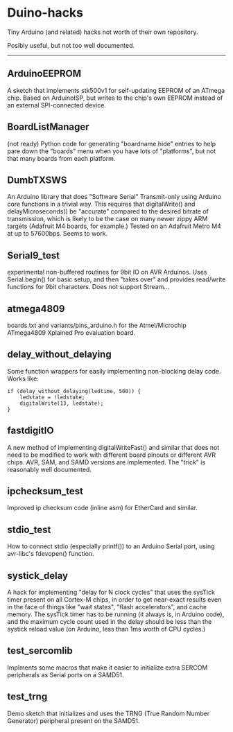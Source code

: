 # Duino-hacks
Tiny Arduino (and related) hacks not worth of their own repository.

Posibly useful, but not too well documented.

----------------------------------------------------

## ArduinoEEPROM
A sketch that implements stk500v1 for self-updating EEPROM of an ATmega chip.  Based on ArduinoISP, but writes to the chip's own EEPROM instead of an external SPI-connected device.

## BoardListManager
(not ready) Python code for generating "boardname.hide" entries to help pare down the "boards" menu when you have lots of "platforms", but not that many boards from each platform.

## DumbTXSWS
An Arduino library that does "Software Serial" Transmit-only using Arduino core functions in a trivial way.  This requires that digitalWrite() and delayMicroseconds() be "accurate" compared to the desired bitrate of transmission, which is likely to be the case on many newer zippy ARM targets (Adafruit M4 boards, for example.)
Tested on an Adafruit Metro M4 at up to 57600bps.  Seems to work.

## Serial9_test
experimental non-buffered routines for 9bit IO on AVR Arduinos.  Uses Serial.begin() for basic setup, and then "takes over" and provides read/write functions for 9bit characters.   Does not support Stream...

## atmega4809
boards.txt and variants/pins_arduino.h for the Atmel/Microchip ATmega4809 Xplained Pro evaluation board.

## delay_without_delaying
Some function wrappers for easily implementing non-blocking delay code.  Works like:
~~~
if (delay_without_delaying(ledtime, 500)) {
    ledstate = !ledstate;
    digitalWrite(13, ledstate);
}
~~~

## fastdigitIO
A new method of implementing digitalWriteFast() and similar that does not need to be modified to work with different board pinouts or different AVR chips.  AVR, SAM, and SAMD versions are implemented.  The "trick" is reasonably well documented.

## ipchecksum_test
Improved ip checksum code (inline asm) for EtherCard and similar.

## stdio_test
How to connect stdio (especially printf()) to an Arduino Serial port, using avr-libc's fdevopen() function.

## systick_delay
A hack for implementing "delay for N clock cycles" that uses the sysTick timer present on all Cortex-M chips, in order to get near-exact results even in the face of things like "wait states", "flash accelerators", and cache memory.  The sysTick timer has to be running (it always is, in Arduino code), and the maximum cycle count used in the delay should be less than the systick reload value (on Arduino, less than 1ms worth of CPU cycles.)


## test_sercomlib
Implments some macros that make it easier to initialize extra SERCOM peripherals as Serial ports on a SAMD51.

## test_trng
Demo sketch that initializes and uses the TRNG (True Random Number Generator) peripheral present on the SAMD51.

